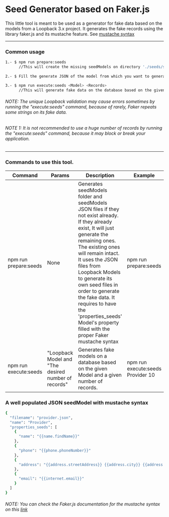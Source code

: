 # Seed Generator based on Faker.js

This little tool is meant to be used as a generator for fake data based on the models from a Loopback 3.x project. It generates the fake records using the library faker.js and its mustache feature. See [mustache syntax](https://github.com/marak/Faker.js/#fakerfake)
___
### Common usage

```sh
1.- $ npm run prepare:seeds
      //This will create the missing seedModels on directory './seeds/seedModels/'
      
2.- $ Fill the generate JSON of the model from which you want to generate fake records on the database. It must be populated with the Faker.js mustache syntax.

3.- $ npm run execute:seeds <Model> <Records>    
      //This will generate fake data on the database based on the given model and the given number of records.
```

###### NOTE: The unique Loopback validation may cause errors sometimes by running the "execute:seeds" command, because of rarely, Faker repeats some strings on its fake data.
###### NOTE 1: It is not recommended to use a huge number of records by running the "execute:seeds" command, because it may block or break your application.
___

### Commands to use this tool.

| Command | Params | Description |  Example |
| ------ | ------ | ------ |  ------ |
| npm run prepare:seeds | None | Generates seedModels folder and seedModels JSON files if they not exist already. If they already exist, It will just generate the remaining ones. The existing ones will remain intact. It uses the JSON files from Loopback Models to generate its own seed files in order to generate the fake data. It requires to have the 'properties_seeds' Model's property filled with the proper Faker mustache syntax | npm run prepare:seeds
| npm run execute:seeds | "Loopback Model and "The desired number of records" | Generates fake models on a database based on the given Model and a given number of records. | npm run execute:seeds Provider 10

### A well populated  JSON seedModel with mustache syntax

```sh
{
  "filename": "provider.json",
  "name": "Provider",
  "properties_seeds": [
    {
      "name": "{{name.findName}}"
    },
    {
      "phone": "{{phone.phoneNumber}}"
    },
    {
      "address": "{{address.streetAddress}} {{address.city}} {{address.country}}"
    },
    {
      "email": "{{internet.email}}"
    }
  ]
}

```

###### NOTE: You can check the Faker.js documentation for the mustache syntax on this [link](https://github.com/marak/Faker.js/#fakerfake)
